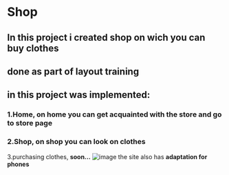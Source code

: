 # Shop
## In this project i created shop on wich you can buy clothes
## done as part of layout training
## in this project was implemented:
### 1.Home, on home you can get acquainted with the store and go to store page
### 2.Shop, on shop you can look on clothes
3.purchasing clothes, **soon...**
  ![image](https://github.com/user-attachments/assets/7f7f49d0-0740-41a2-aa27-1d3b3f8ecc14)
the site also has **adaptation for phones**
